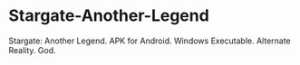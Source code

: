 # Stargate-Another-Legend
Stargate: Another Legend. APK for Android. Windows Executable. Alternate Reality. God.
